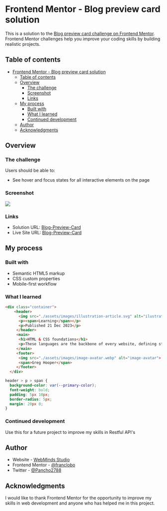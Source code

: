 # Frontend Mentor - Blog preview card solution

This is a solution to the [Blog preview card challenge on Frontend Mentor](https://www.frontendmentor.io/challenges/blog-preview-card-ckPaj01IcS). Frontend Mentor challenges help you improve your coding skills by building realistic projects. 

## Table of contents

- [Frontend Mentor - Blog preview card solution](#frontend-mentor---blog-preview-card-solution)
  - [Table of contents](#table-of-contents)
  - [Overview](#overview)
    - [The challenge](#the-challenge)
    - [Screenshot](#screenshot)
    - [Links](#links)
  - [My process](#my-process)
    - [Built with](#built-with)
    - [What I learned](#what-i-learned)
    - [Continued development](#continued-development)
  - [Author](#author)
  - [Acknowledgments](#acknowledgments)

## Overview

### The challenge

Users should be able to:

- See hover and focus states for all interactive elements on the page

### Screenshot

![](./screenshot.jpg)

### Links

- Solution URL: [Blog-Preview-Card](https://github.com/franclobo/Blog-Preview-Card)
- Live Site URL: [Blog-Preview-Card](https://blog-preview-card-08042024.netlify.app/)

## My process

### Built with

- Semantic HTML5 markup
- CSS custom properties
- Mobile-first workflow

### What I learned

```html
<div class="container">
    <header>
      <img src="./assets/images/illustration-article.svg" alt="ilustration-article">
      <p><span>Learning</span></p>
      <p>Published 21 Dec 2023</p> 
     </header>
     <main>
      <h1>HTML & CSS foundations</h1>
      <p>These languages are the backbone of every website, defining structure, content, and presentation.</p>
     </main>
     <footer>
      <img src="./assets/images/image-avatar.webp" alt="image-avatar">
      <span>Greg Hooper</span>
     </footer>
  </div>
```
```css
header > p > span {
  background-color: var(--primary-color);
  font-weight: bold;
  padding: 5px 10px;
  border-radius: 5px;
  margin: 20px 0;
}
```

### Continued development

Use this for a future project to improve my skills in Restful API's

## Author

- Website - [WebMinds Studio](https://www.webmindsstudio.com/)
- Frontend Mentor - [@franclobo](https://www.frontendmentor.io/profile/franclobo)
- Twitter - [@Pancho2788](https://twitter.com/Pancho2788)

## Acknowledgments

I would like to thank Frontend Mentor for the opportunity to improve my skills in web development and anyone who has helped me in this project.
